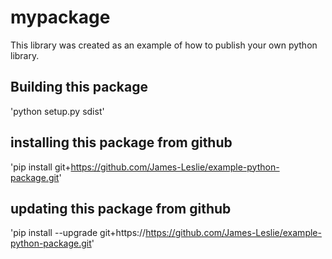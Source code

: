# mypackage
This library was created as an example of how to publish your own python library.
## Building this package
'python setup.py sdist'
## installing this package from github
'pip install git+https://github.com/James-Leslie/example-python-package.git'
## updating this package from github
'pip install --upgrade git+https://https://github.com/James-Leslie/example-python-package.git'
